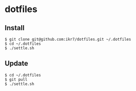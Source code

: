 # dotfiles

## Install

```
$ git clone git@github.com:ikr7/dotfiles.git ~/.dotfiles
$ cd ~/.dotfiles
$ ./settle.sh
```

## Update

```
$ cd ~/.dotfiles
$ git pull
$ ./settle.sh
```
